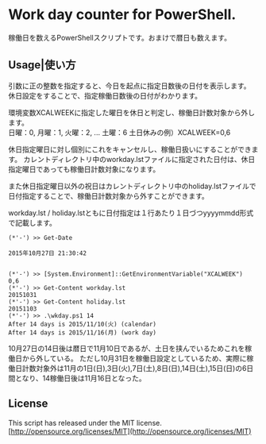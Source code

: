 # Work day counter for PowerShell.
稼働日を数えるPowerShellスクリプトです。おまけで暦日も数えます。  

## Usage|使い方
引数に正の整数を指定すると、今日を起点に指定日数後の日付を表示します。
休日設定をすることで、指定稼働日数後の日付がわかります。  

環境変数XCALWEEKに指定した曜日を休日と判定し、稼働日計数対象から外します。  
日曜：0, 月曜：1, 火曜：2, ... 土曜：6
土日休みの例）XCALWEEK=0,6

休日指定曜日に対し個別にこれをキャンセルし、稼働日扱いにすることができます。
カレントディレクトリ中のworkday.lstファイルに指定された日付は、休日指定曜日であっても稼働日計数対象になります。  

また休日指定曜日以外の祝日はカレントディレクトリ中のholiday.lstファイルで日付指定することで、稼働日計数対象から外すことができます。  

workday.lst / holiday.lstともに日付指定は１行あたり１日づつyyyymmdd形式で記載します。  

```
(*'-') >> Get-Date

2015年10月27日 21:30:42


(*'-') >> [System.Environment]::GetEnvironmentVariable("XCALWEEK")
0,6
(*'-') >> Get-Content workday.lst
20151031
(*'-') >> Get-Content holiday.lst
20151103
(*'-') >> .\wkday.ps1 14
After 14 days is 2015/11/10(火) (calendar)
After 14 days is 2015/11/16(月) (work day)
```

10月27日の14日後は暦日で11月10日であるが、土日を挟んでいるためこれを稼働日から外している。
ただし10月31日を稼働日設定としているため、実際に稼働日計数対象外は11月の1日(日),3日(火),7日(土),8日(日),14日(土),15日(日)の6日間となり、14稼働日後は11月16日となった。  

## License
This script has released under the MIT license.  
[http://opensource.org/licenses/MIT](http://opensource.org/licenses/MIT)
